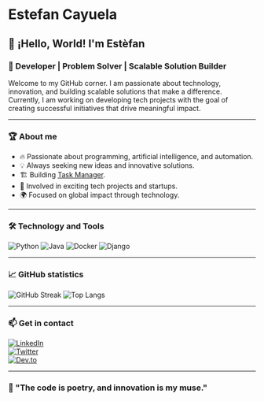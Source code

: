 # Estefan Cayuela

## 👋 ¡Hello, World! I'm Estèfan  

### 🚀 Developer | Problem Solver | Scalable Solution Builder

Welcome to my GitHub corner. I am passionate about technology, innovation, and building scalable solutions that make a difference. Currently, I am working on developing tech projects with the goal of creating successful initiatives that drive meaningful impact.

---

### 🏆 About me

- 🔥 Passionate about programming, artificial intelligence, and automation.  
- 💡 Always seeking new ideas and innovative solutions.  
- 🏗️ Building [Task Manager](https://github.com/estefancayuela/TaskManager).  
- 🚀 Involved in exciting tech projects and startups.  
- 🌍 Focused on global impact through technology.  


---

### 🛠️ Technology and Tools

![Python](https://img.shields.io/badge/Python-3776AB?style=for-the-badge&logo=python&logoColor=white)
![Java](https://img.shields.io/badge/Java-007396?style=for-the-badge&logo=java&logoColor=white)
![Docker](https://img.shields.io/badge/Docker-2496ED?style=for-the-badge&logo=docker&logoColor=white)
![Django](https://img.shields.io/badge/Django-092E20?style=for-the-badge&logo=django&logoColor=white)

---

### 📈 GitHub statistics

![GitHub Streak](https://github-readme-streak-stats.herokuapp.com/?user=estefancayuela&theme=radical&hide_border=true)
![Top Langs](https://github-readme-stats.vercel.app/api/top-langs/?username=estefancayuela&layout=compact&theme=radical&hide_border=true)

---

### 📫 Get in contact

[![LinkedIn](https://img.shields.io/badge/LinkedIn-0A66C2?style=for-the-badge&logo=linkedin&logoColor=white)](https://linkedin.com/in/estefancayuela)  
[![Twitter](https://img.shields.io/badge/Twitter-1DA1F2?style=for-the-badge&logo=twitter&logoColor=white)](https://twitter.com/estefancayuela)  
[![Dev.to](https://img.shields.io/badge/Dev.to-0A0A0A?style=for-the-badge&logo=devdotto&logoColor=white)](https://dev.to/estefancayuela)  

---

### 🌟 "The code is poetry, and innovation is my muse."
